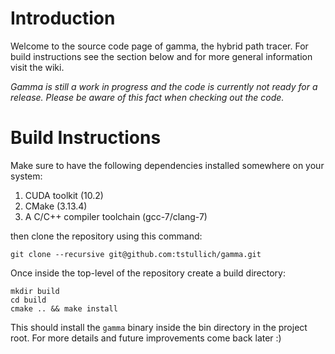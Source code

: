 # Introduction
Welcome to the source code page of gamma, the hybrid path tracer. For build instructions see the section below
and for more general information visit the wiki.

_Gamma is still a work in progress and the code is currently not ready for a release. Please be aware of this fact when checking out the code._

# Build Instructions
Make sure to have the following dependencies installed somewhere on your system:

1. CUDA toolkit (10.2)
2. CMake (3.13.4)
3. A C/C++ compiler toolchain (gcc-7/clang-7)

then clone the repository using this command:

`git clone --recursive git@github.com:tstullich/gamma.git`

Once inside the top-level of the repository create a build directory:
```
mkdir build
cd build
cmake .. && make install
```

This should install the `gamma` binary inside the bin directory in the project root. For more details
and future improvements come back later :)
